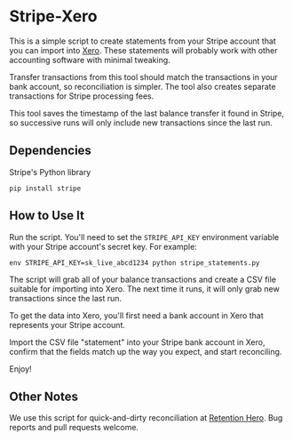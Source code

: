 Stripe-Xero
=================

This is a simple script to create statements from your Stripe account that you can import into [Xero](http://www.xero.com/). These statements will probably work with other accounting software with minimal tweaking.

Transfer transactions from this tool should match the transactions in your bank account, so reconciliation is simpler. The tool also creates separate transactions for Stripe processing fees.

This tool saves the timestamp of the last balance transfer it found in Stripe, so successive runs will only include new transactions since the last run.

Dependencies
------------

Stripe's Python library

    pip install stripe

How to Use It
------------

Run the script. You'll need to set the ``STRIPE_API_KEY`` environment variable with your Stripe account's secret key. For example:

    env STRIPE_API_KEY=sk_live_abcd1234 python stripe_statements.py

The script will grab all of your balance transactions and create a CSV file suitable for importing into Xero. The next time it runs, it will only grab new transactions since the last run.

To get the data into Xero, you'll first need a bank account in Xero that represents your Stripe account.

Import the CSV file "statement" into your Stripe bank account in Xero, confirm that the fields match up the way you expect, and start reconciling.

Enjoy!

Other Notes
-------

We use this script for quick-and-dirty reconciliation at [Retention Hero](http://www.retentionhero.com/). Bug reports and pull requests welcome.
